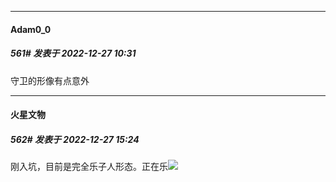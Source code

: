 

*****

####  Adam0_0  
##### 561#       发表于 2022-12-27 10:31

守卫的形像有点意外



*****

####  火星文物  
##### 562#       发表于 2022-12-27 15:24

刚入坑，目前是完全乐子人形态。正在乐<img src="https://static.saraba1st.com/image/smiley/face2017/049.png" referrerpolicy="no-referrer">

